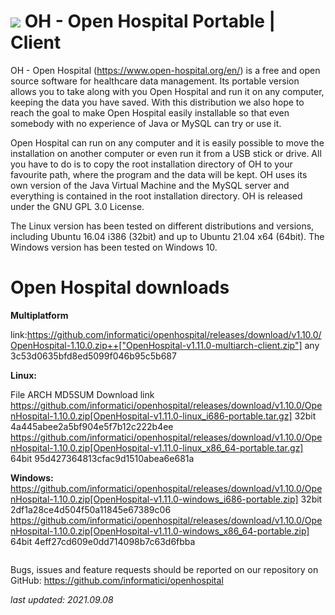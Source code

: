 # ![](./oh.ico) OH - Open Hospital Portable | Client 

OH - Open Hospital (https://www.open-hospital.org/en/) is a free and open source
software for healthcare data management. Its portable version allows you to take
along with you Open Hospital and run it on any computer, keeping the data you have saved.
With this distribution we also hope to reach the goal to make Open Hospital easily installable
so that even somebody with no experience of Java or MySQL can try or use it.

Open Hospital can run on any computer and it is easily possible to move the installation on
another computer or even run it from a USB stick or drive. All you have to do
is to copy the root installation directory of OH to your favourite path, where
the program and the data will be kept. OH uses its own version of the Java Virtual
Machine and the MySQL server and everything is contained in the root
installation directory. OH is released under the GNU GPL 3.0 License.

The Linux version has been tested on different distributions and versions,
including Ubuntu 16.04 i386 (32bit) and up to Ubuntu 21.04 x64 (64bit).
The Windows version has been tested on Windows 10.

# Open Hospital downloads

**Multiplatform**

link:https://github.com/informatici/openhospital/releases/download/v1.10.0/OpenHospital-1.10.0.zip++["OpenHospital-v1.11.0-multiarch-client.zip"]	any	3c53d0635bfd8ed5099f046b95c5b687

**Linux:**

File							ARCH	MD5SUM					Download link
https://github.com/informatici/openhospital/releases/download/v1.10.0/OpenHospital-1.10.0.zip[OpenHospital-v1.11.0-linux_i686-portable.tar.gz]	32bit	4a445abee2a5bf904e5f7b12c222b4ee
https://github.com/informatici/openhospital/releases/download/v1.10.0/OpenHospital-1.10.0.zip[OpenHospital-v1.11.0-linux_x86_64-portable.tar.gz]	64bit	95d427364813cfac9d1510abea6e681a


**Windows:**
https://github.com/informatici/openhospital/releases/download/v1.10.0/OpenHospital-1.10.0.zip[OpenHospital-v1.11.0-windows_i686-portable.zip]	32bit	2df1a28ce4d504f50a11845e67389c06
https://github.com/informatici/openhospital/releases/download/v1.10.0/OpenHospital-1.10.0.zip[OpenHospital-v1.11.0-windows_x86_64-portable.zip]	64bit	4eff27cd609e0dd714098b7c63d6fbba

```
```

Bugs, issues and feature requests should be reported on
our repository on GitHub: https://github.com/informatici/openhospital

*last updated: 2021.09.08*

